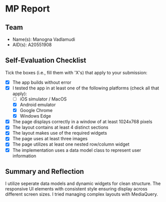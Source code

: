 # MP Report

## Team

- Name(s): Manogna Vadlamudi
- AID(s): A20551908

## Self-Evaluation Checklist

Tick the boxes (i.e., fill them with 'X's) that apply to your submission:

- [X] The app builds without error
- [X] I tested the app in at least one of the following platforms (check all that apply):
  - [ ] iOS simulator / MacOS
  - [X] Android emulator
  - [X] Google Chrome
  - [X] Windows Edge
- [X] The page displays correctly in a window of at least 1024x768 pixels
- [X] The layout contains at least 4 distinct sections
- [X] The layout makes use of the required widgets
- [X] The page uses at least three images
- [X] The page utilizes at least one nested row/column widget
- [X] The implementation uses a data model class to represent user information

## Summary and Reflection

I utilize seperate data models  and dynamic widgets for clean structure. The responsive UI elements with consistent style ensuring display across different screen sizes.
I tried managing complex layouts with MediaQuery.
